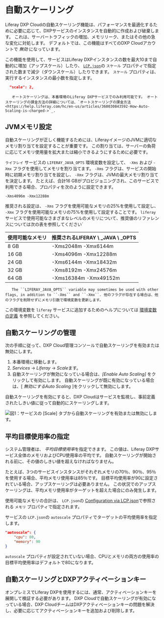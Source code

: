 # 自動スケーリング

Liferay DXP Cloudの自動スケーリング機能は、パフォーマンスを最適化するために必要に応じて、DXPサービスのインスタンスを自動的に作成および破棄します。 これは、サーバートラフィックの増加、メモリリーク、またはその他の急な変化に対処します。 デフォルトでは、この機能はすべてのDXP Cloudアカウントで *無効* になっています。

この機能を使用して、サービスはLiferay DXPインスタンスの数を最大10まで自動的に増加（アップスケール）したり、 [`LCP.json`](../reference/configuration-via-lcp-json.md)の `スケール` プロパティで指定された数まで減少（ダウンスケール）したりできます。 `スケール` プロパティは、実行するインスタンスの最小数を指定します。

``` json
  "scale": 2,
```

``` note::
   オートスケーリングは、本番環境のLiferay DXPサービスでのみ利用可能です。 オートスケーリングの課金方法の詳細については、`オートスケーリングの課金方法 <https://help.liferay.com/hc/en-us/articles/360030843592-How-Auto-Scaling-is-charged->`_.
```

## JVMメモリ設定

自動スケーリングが正しく機能するためには、LiferayイメージのJVMに適切なメモリ割り当てを設定することが重要です。 この割り当ては、サーバーの負荷に応じてメモリ使用量を拡大または縮小できるようにするために必要です。

`ライフレイ` サービスの `LIFERAY_JAVA_OPTS` 環境変数を設定して、 `-Xms` および `-Xmx` フラグを使用してメモリを割り当てます。 `-Xms` フラグは、サービスの開始時に初期メモリ割り当てを設定し、 `-Xmx` フラグは、JVMの最大メモリ割り当てを決定します。 たとえば、合計16 GBがプロビジョニングされ、このサービスで利用できる場合、プロパティを次のように設定できます。

    -Xms4096m -Xmx12288m

推奨される設定は、 `-Xms` フラグを使用可能なメモリの25%を使用して設定し、 `-Xmx` フラグを使用可能なメモリの75%を使用して設定することです。 `liferay` サービスで使用可能なさまざまなレベルのメモリについて、推奨値のリファレンスについては次の表を参照してください`

| **使用可能なメモリ** | **推奨されるLIFERAY \ _JAVA \ _OPTS** |
| ------------ | ------------------------------------ |
| 8 GB         | \-Xms2048m -Xmx6144m                |
| 16 GB        | \-Xms4096m -Xmx12288m               |
| 24 GB        | \-Xms6144m -Xmx18432m               |
| 32 GB        | \-Xms8192m -Xmx24576m               |
| 64 GB        | \-Xms16384m -Xmx49152m              |

``` note::
   The ``LIFERAY_JAVA_OPTS`` variable may sometimes be used with other flags, in addition to ``-Xms`` and ``-Xmx``. 他のフラグが存在する場合は、他のフラグを削除せずにメモリ引数で環境変数を更新します。
```

この環境変数を `liferay` サービスに追加するためのヘルプについては [環境変数の定義](../reference/defining-environment-variables.md) を参照してください。

## 自動スケーリングの管理

次の手順に従って、DXP Cloud管理コンソールで自動スケーリングを有効または無効にします。

1.  本番環境に移動します。
2.  *Services* → *Liferay* → *Scale*ます。
3.  自動スケーリングが無効になっている場合は、*[Enable Auto Scaling]* をクリックして有効にします。 自動スケーリングが既に有効になっている場合は、[ *無効にするAuto Scaling* ]をクリックして無効にします。

自動スケーリングを有効にすると、DXP Cloudはサービスを監視し、事前定義されたしきい値に従って自動的にスケーリングします。

![図1：サービスの [Scale] タブから自動スケーリングを有効または無効にします。](./auto-scaling/images/01.png)

## 平均目標使用率の指定

システム管理者は、 *平均目標使用率*を指定できます。 この値は、Liferay DXPサービス全体のメモリおよびCPU使用率の平均です。 自動スケーリングが開始される前に、その値のしきい値を超えなければなりません。

たとえば、3つのサービスインスタンスがそれぞれメモリの70％、90％、95％を使用する場合、平均メモリ使用率は85％です。 目標平均使用率が90に設定されている場合、アップスケーリングは必要ありません。 この状況でのアップスケーリングは、平均メモリ使用率がターゲットを超えた場合にのみ発生します。

使用可能なメモリの合計は、 `LCP.json`の [Configuration via LCP.json](../reference/configuration-via-lcp-json.md)で参照される `メモリ` プロパティで指定されます。

サービスの `LCP.json`の `autoscale` プロパティでターゲットの平均使用率を指定します。

``` json
"autoscale": {
    "cpu": 80,
    "memory": 90
}
```

`autoscale` プロパティが設定されていない場合、CPUとメモリの両方の使用率の目標平均使用率はデフォルトで80になります。

## 自動スケーリングとDXPアクティベーションキー

オンプレミスでLiferay DXPを使用するには、通常、アクティベーションキーを展開して検証する必要があります。 DXP Cloudで自動スケーリングが有効になっている場合、DXP CloudチームはDXPアクティベーションキーの問題を解決し、必要に応じてアクティベーションキーを追加および削除します。
